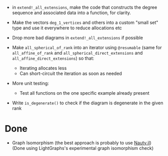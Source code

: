 * in `extend!_all_extensions`, make the code that constructs the degree sequence and associated data into a function, for clarity.
* Make the vectors `deg_1_vertices` and others into a custom "small set" type and use it everywhere  to reduce allocations etc
* Drop more bad diagrams in `extend!_all_extensions` if possible


* Make `all_spherical_of_rank` into an iterator using `@resumable` (same for `all_affine_of_rank` and `all_spherical_direct_extensions` and `all_affine_direct_extensions`) so that:
    * Iterating allocates less
    * Can short-circuit the iteration as soon as needed
* More unit testing:
    * Test all functions on the one specific example already present
* Write `is_degenerate()` to check if the diagram is degenerate in the given rank

# Done

* Graph Isomorphism (the best approach is probably to use [Nauty.jl](https://github.com/bovine3dom/Nauty.jl/))
  (Done using LightGraphs's experimental graph isomorphism check)

